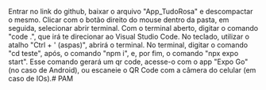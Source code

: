 Entrar no link do github, baixar o arquivo "App_TudoRosa" e descompactar o mesmo.
Clicar com o botão direito do mouse dentro da pasta, em seguida, selecionar abrir terminal.
Com o terminal aberto, digitar o comando "code .", que irá te direcionar ao Visual Studio Code.
No teclado, utilizar o atalho "Ctrl + ' (aspas)", abrirá o terminal.
No terminal, digitar o comando "cd teste", após, o comando "npm i", e, por fim, o comando "npx expo start".
Esse comando gerará um qr code, acesse-o com o app "Expo Go" (no caso de Android), ou escaneie o QR Code com a câmera do celular (em caso de IOs).# PAM

